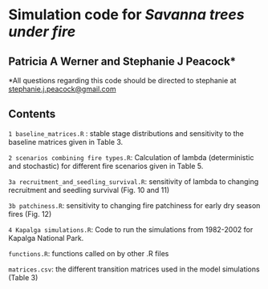 # Simulation code for *Savanna trees under fire*
## Patricia A Werner and Stephanie J Peacock*
*All questions regarding this code should be directed to stephanie at <stephanie.j.peacock@gmail.com>

## Contents

```1 baseline_matrices.R``` : stable stage distributions and sensitivity to the baseline matrices given in Table 3. 

```2 scenarios combining fire types.R```: Calculation of lambda (deterministic and stochastic) for different fire scenarios given in Table 5.

```3a recruitment_and_seedling_survival.R```: sensitivity of lambda to changing recruitment and seedling survival (Fig. 10 and 11)

```3b patchiness.R```: sensitivity to changing fire patchiness for early dry season fires (Fig. 12)

```4 Kapalga simulations.R```: Code to run the simulations from 1982-2002 for Kapalga National Park.

```functions.R```: functions called on by other .R files

```matrices.csv```: the different transition matrices used in the model simulations (Table 3)
